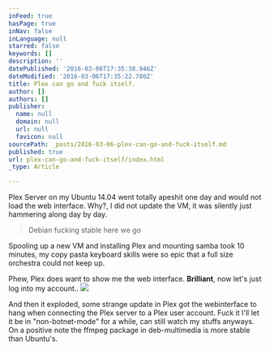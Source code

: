 ```yaml
---
inFeed: true
hasPage: true
inNav: false
inLanguage: null
starred: false
keywords: []
description: ''
datePublished: '2016-03-06T17:35:38.946Z'
dateModified: '2016-03-06T17:35:22.780Z'
title: Plex can go and fuck itself.
author: []
authors: []
publisher:
  name: null
  domain: null
  url: null
  favicon: null
sourcePath: _posts/2016-03-06-plex-can-go-and-fuck-itself.md
published: true
url: plex-can-go-and-fuck-itself/index.html
_type: Article

---
```

Plex Server on my Ubuntu 14.04 went totally apeshit one day and would not load the web interface. Why?, I did not update the VM, it was silently just hammering along day by day. 
> 
> Debian fucking stable here we go 

Spooling up a new VM and installing Plex and mounting samba took 10 minutes, my copy pasta keyboard skills were so epic that a full size orchestra could not keep up. 

Phew, Plex does want to show me the web interface. **Brilliant**, now let's just log into my account..
![](https://the-grid-user-content.s3-us-west-2.amazonaws.com/ad8e156c-a2a2-4b30-9262-fa7011523dc0.png)

And then it exploded, some strange update in Plex got the webinterface to hang when connecting the Plex server to a Plex user account. Fuck it I'll let it be in "non-botnet-mode" for a while, can still watch my stuffs anyways.
On a positive note the ffmpeg package in deb-multimedia is more stable than Ubuntu's.